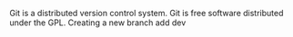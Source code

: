 Git is a distributed version control system.
Git is free software distributed under the GPL.
Creating a new branch
add dev
